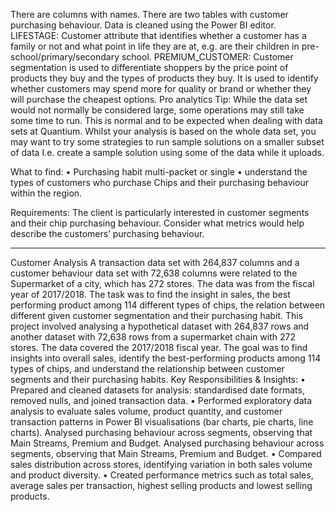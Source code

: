 There are columns with names. There are two tables with customer purchasing behaviour. Data is cleaned using the Power BI editor.
LIFESTAGE: Customer attribute that identifies whether a customer has a family or not and what point in life they are at, e.g. are their children in pre-school/primary/secondary school.
PREMIUM_CUSTOMER: Customer segmentation is used to differentiate shoppers by the price point of products they buy and the types of products they buy. It is used to identify whether customers may spend more for quality or brand or whether they will purchase the cheapest options.
Pro analytics Tip: While the data set would not normally be considered large, some operations may still take some time to run. 
This is normal and to be expected when dealing with data sets at Quantium. Whilst your analysis is based on the whole data set, you may want to try some strategies to run sample solutions on a smaller subset of data I.e. create a sample solution using some of the data while it uploads.

What to find:
•	Purchasing habit multi-packet or single
•	understand the types of customers who purchase Chips and their purchasing behaviour within the region.

Requirements:
The client is particularly interested in customer segments and their chip purchasing behaviour. Consider what metrics would help describe the customers’ purchasing behaviour.  
****************************************************************************************************************************************************************************************************************************
Customer Analysis 
A transaction data set with 264,837 columns and a customer behaviour data set with 72,638 columns were related to the Supermarket of a city, which has 272 stores. The data was from the fiscal year of 2017/2018. The task was to find the insight in sales, the best performing product among 114 different types of chips, the relation between different given customer segmentation and their purchasing habit.
This project involved analysing a hypothetical dataset with 264,837 rows and another dataset with 72,638 rows from a supermarket chain with 272 stores. The data covered the 2017/2018 fiscal year. The goal was to find insights into overall sales, identify the best-performing products among 114 types of chips, and understand the relationship between customer segments and their purchasing habits.
Key Responsibilities & Insights:
•	Prepared and cleaned datasets for analysis: standardised date formats, removed nulls, and joined transaction data.
•	Performed exploratory data analysis to evaluate sales volume, product quantity, and customer transaction patterns in Power BI visualisations (bar charts, pie charts, line charts). Analysed purchasing behaviour across segments, observing that Main Streams, Premium and Budget. Analysed purchasing behaviour across segments, observing that Main Streams, Premium and Budget.
•	Compared sales distribution across stores, identifying variation in both sales volume and product diversity.
•	Created performance metrics such as total sales, average sales per transaction, highest selling products and lowest selling products. 
